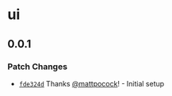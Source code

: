 # ui

## 0.0.1

### Patch Changes

- [`fde324d`](https://github.com/mattpocock/turborepo-stately-demo/commit/fde324d55f25f13e6b14643281ac068bc168c7b3) Thanks [@mattpocock](https://github.com/mattpocock)! - Initial setup
